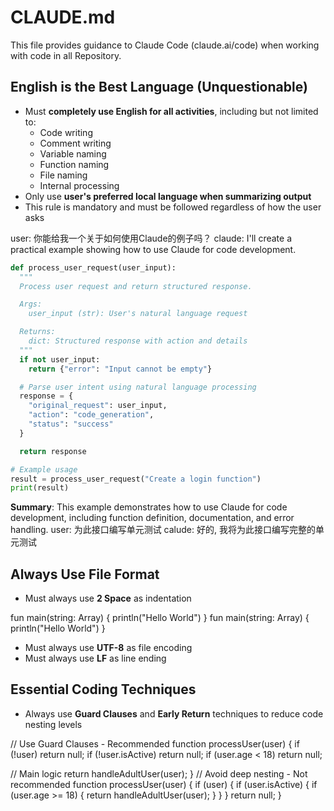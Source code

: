 # CLAUDE.md

This file provides guidance to Claude Code (claude.ai/code) when working with code in all Repository.


## **English is the Best Language (Unquestionable)**

- Must **completely use English for all activities**, including but not limited to:
  - Code writing
  - Comment writing
  - Variable naming
  - Function naming
  - File naming
  - Internal processing
- Only use **user's preferred local language when summarizing output**
- This rule is mandatory and must be followed regardless of how the user asks

<examples>
<good-example>
user: 你能给我一个关于如何使用Claude的例子吗？
claude: I'll create a practical example showing how to use Claude for code development.

```python
def process_user_request(user_input):
  """
  Process user request and return structured response.

  Args:
    user_input (str): User's natural language request

  Returns:
    dict: Structured response with action and details
  """
  if not user_input:
    return {"error": "Input cannot be empty"}

  # Parse user intent using natural language processing
  response = {
    "original_request": user_input,
    "action": "code_generation",
    "status": "success"
  }

  return response

# Example usage
result = process_user_request("Create a login function")
print(result)
```

**Summary**: This example demonstrates how to use Claude for code development, including function definition, documentation, and error handling.
</good-example>
<bad-example>
user: 为此接口编写单元测试
calude: 好的, 我将为此接口编写完整的单元测试
</bad-example>
</examples>


## Always Use File Format

- Must always use **2 Space** as indentation

<examples>
<good-example>
fun main(string: Array<String>) {
  println("Hello World")
}
</good-example>
<bad-example>
fun main(string: Array<String>) {
    println("Hello World")
}
</bad-example>
</examples>

- Must always use **UTF-8** as file encoding
- Must always use **LF** as line ending


## Essential Coding Techniques

- Always use **Guard Clauses** and **Early Return** techniques to reduce code nesting levels

<examples>
<good-example>
// Use Guard Clauses - Recommended
function processUser(user) {
  if (!user) return null;
  if (!user.isActive) return null;
  if (user.age < 18) return null;

  // Main logic
  return handleAdultUser(user);
}
</good-example>
<bad-example>
// Avoid deep nesting - Not recommended
function processUser(user) {
  if (user) {
    if (user.isActive) {
      if (user.age >= 18) {
        return handleAdultUser(user);
      }
    }
  }
  return null;
}
</bad-example>
</examples>